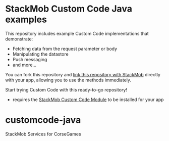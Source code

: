 StackMob Custom Code Java examples
=================================

This repository includes example Custom Code implementations that demonstrate:

* Fetching data from the request parameter or body
* Manipulating the datastore
* Push messaging
* and more...

You can fork this repository and <a href="https://dashboard.stackmob.com/module/customcode/upload_github">link this repository with StackMob</a> directly with your app, allowing you to use the methods immediately.

Start trying Custom Code with this ready-to-go repository!



- requires the <a href="http://marketplace.stackmob.com/module/customcode">StackMob Custom Code Module</a> to be installed for your app


customcode-java
===============

StackMob Services for CorseGames